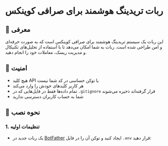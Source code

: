 # ربات تریدینگ هوشمند برای صرافی کوینکس

## 📌 معرفی
این ربات یک سیستم تریدینگ هوشمند برای صرافی کوینکس است که به صورت حرفه‌ای و امن طراحی شده است. ربات به شما امکان می‌دهد تا با استفاده از تحلیل‌های تکنیکال و مدیریت ریسک، معاملات خود را انجام دهید.

## 🔐 امنیت
- هیچ کلید API یا توکن حساسی در کد شما نیست
- هر کاربر کلیدهای خودش را وارد می‌کند
- تمام داده‌ها فقط در فایل‌هایی که در `.gitignore` قرار گرفته‌اند ذخیره می‌شوند
- شما به حساب کاربران دسترسی ندارید

## 🚀 نحوه نصب

### 1. تنظیمات اولیه
- یک ربات جدید در [BotFather](https://t.me/BotFather) ایجاد کنید و توکن آن را در فایل `.env` قرار دهید: